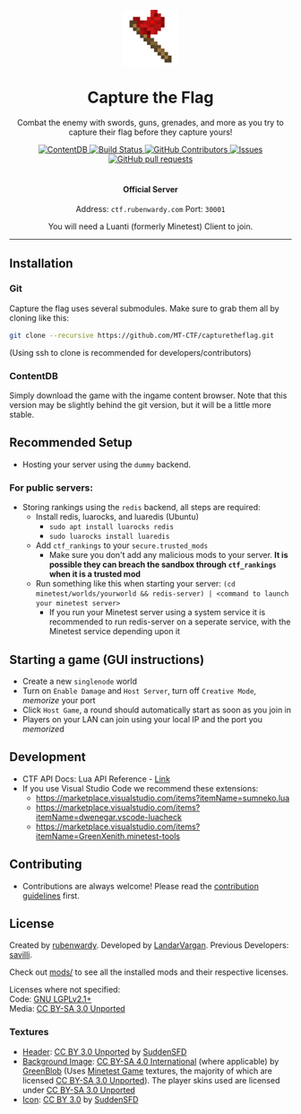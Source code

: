 <p align="center">
 <img width="100px" src="/menu/icon.png" align="center" alt="Capture the Flag" />
 <h1 align="center">Capture the Flag</h1>
 <p align="center">Combat the enemy with swords, guns, grenades, and more as you try to capture their flag before they capture yours!</p>
</p>
  <p align="center">
	<a href="https://content.minetest.net/packages/rubenwardy/capturetheflag/">
      <img alt="ContentDB" src="https://content.minetest.net/packages/rubenwardy/capturetheflag/shields/downloads/" />
    </a>
	<a href="[https://content.minetest.net/packages/rubenwardy/capturetheflag/](https://github.com/MT-CTF/capturetheflag/actions)">
      <img alt="Build Status" src="https://github.com/MT-CTF/capturetheflag/workflows/build/badge.svg" />
    </a>
    <a href="https://github.com/MT-CTF/capturetheflag/graphs/contributors">
      <img alt="GitHub Contributors" src="https://img.shields.io/github/contributors/MT-CTF/capturetheflag" />
    </a>
    <a href="https://github.com/MT-CTF/capturetheflag/issues">
      <img alt="Issues" src="https://img.shields.io/github/issues/MT-CTF/capturetheflag?color=0088ff" />
    </a>
    <a href="https://github.com/MT-CTF/capturetheflag/pulls">
      <img alt="GitHub pull requests" src="https://img.shields.io/github/issues-pr/MT-CTF/capturetheflag?color=0088ff" />
    </a>
    <br />
    <br />
  </p>

  <p align="center">
	  <h4 align="center">Official Server</h4>
	  <p align="center">Address: <code>ctf.rubenwardy.com</code> Port: <code>30001</code></p>
   	  <p align="center" >You will need a Luanti (formerly Minetest) Client to join. </p>
  </p>

<hr>

## Installation

### Git

Capture the flag uses several submodules. Make sure to grab them all by cloning like this:

```sh
git clone --recursive https://github.com/MT-CTF/capturetheflag.git
```
(Using ssh to clone is recommended for developers/contributors)

### ContentDB

Simply download the game with the ingame content browser.
Note that this version may be slightly behind the git version, but it will be a little more stable.

## Recommended Setup

* Hosting your server using the `dummy` backend.

### For public servers:
* Storing rankings using the `redis` backend, all steps are required:
  * Install redis, luarocks, and luaredis (Ubuntu)
    * `sudo apt install luarocks redis`
    * `sudo luarocks install luaredis`
  * Add `ctf_rankings` to your `secure.trusted_mods`
	* Make sure you don't add any malicious mods to your server. **It is possible they can breach the sandbox through `ctf_rankings` when it is a trusted mod**
  * Run something like this when starting your server: `(cd minetest/worlds/yourworld && redis-server) | <command to launch your minetest server>`
    * If you run your Minetest server using a system service it is recommended to run redis-server on a seperate service, with the Minetest service depending upon it

## Starting a game (GUI instructions)
* Create a new `singlenode` world
* Turn on `Enable Damage` and `Host Server`, turn off `Creative Mode`, *memorize* your port
* Click `Host Game`, a round should automatically start as soon as you join in
* Players on your LAN can join using your local IP and the port you *memorize*d

## Development

* CTF API Docs: Lua API Reference - [Link](docs/ctf-api.md)  
* If you use Visual Studio Code we recommend these extensions:
  * https://marketplace.visualstudio.com/items?itemName=sumneko.lua
  * https://marketplace.visualstudio.com/items?itemName=dwenegar.vscode-luacheck
  * https://marketplace.visualstudio.com/items?itemName=GreenXenith.minetest-tools

## Contributing
* Contributions are always welcome! Please read the [contribution guidelines](CONTRIBUTING.md) first.

## License

Created by [rubenwardy](https://rubenwardy.com/).
Developed by [LandarVargan](https://github.com/LoneWolfHT).
Previous Developers: [savilli](https://github.com/savilli).

Check out [mods/](mods/) to see all the installed mods and their respective licenses.

Licenses where not specified:\
Code: [GNU LGPLv2.1+](https://www.gnu.org/licenses/old-licenses/lgpl-2.1.html)\
Media: [CC BY-SA 3.0 Unported](https://creativecommons.org/licenses/by-sa/3.0/)

### Textures

* [Header](menu/header.png): [CC BY 3.0 Unported](https://creativecommons.org/licenses/by/3.0/) by [SuddenSFD](https://github.com/SuddenSFD)
* [Background Image](menu/background.png): [CC BY-SA 4.0 International](https://creativecommons.org/licenses/by-sa/4.0/) (where applicable) by [GreenBlob](https://github.com/a-blob) (Uses [Minetest Game](https://github.com/minetest/minetest_game) textures, the majority of which are licensed [CC BY-SA 3.0 Unported](https://creativecommons.org/licenses/by-sa/3.0/)). The player skins used are licensed under [CC BY-SA 3.0 Unported](https://creativecommons.org/licenses/by-sa/3.0/)
* [Icon](menu/icon.png): [CC BY 3.0](https://creativecommons.org/licenses/by/3.0/) by [SuddenSFD](https://github.com/SuddenSFD)


